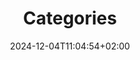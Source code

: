 ---
title: 'Categories'
date: 2024-12-04T11:04:54+02:00
draft: false
type: categories
layout: categories
---